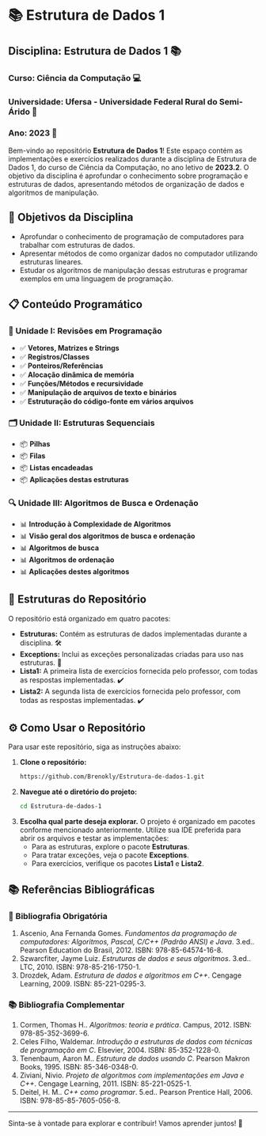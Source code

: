 # 📚 Estrutura de Dados 1

## Disciplina: Estrutura de Dados 1 📚
### Curso: Ciência da Computação 💻
### Universidade: Ufersa - Universidade Federal Rural do Semi-Árido 🌱
### Ano: 2023 📅

Bem-vindo ao repositório **Estrutura de Dados 1**! Este espaço contém as implementações e exercícios realizados durante a disciplina de Estrutura de Dados 1, do curso de Ciência da Computação, no ano letivo de **2023.2**. O objetivo da disciplina é aprofundar o conhecimento sobre programação e estruturas de dados, apresentando métodos de organização de dados e algoritmos de manipulação.

## 🎯 Objetivos da Disciplina

- Aprofundar o conhecimento de programação de computadores para trabalhar com estruturas de dados.
- Apresentar métodos de como organizar dados no computador utilizando estruturas lineares.
- Estudar os algoritmos de manipulação dessas estruturas e programar exemplos em uma linguagem de programação.

## 📋 Conteúdo Programático

### 📝 Unidade I: Revisões em Programação
- ✅ **Vetores, Matrizes e Strings**
- ✅ **Registros/Classes**
- ✅ **Ponteiros/Referências**
- ✅ **Alocação dinâmica de memória**
- ✅ **Funções/Métodos e recursividade**
- ✅ **Manipulação de arquivos de texto e binários**
- ✅ **Estruturação do código-fonte em vários arquivos**

### 🗂️ Unidade II: Estruturas Sequenciais
- 📦 **Pilhas**
- 📦 **Filas**
- 📦 **Listas encadeadas**
- 📦 **Aplicações destas estruturas**

### 🔍 Unidade III: Algoritmos de Busca e Ordenação
- 📊 **Introdução à Complexidade de Algoritmos**
- 📊 **Visão geral dos algoritmos de busca e ordenação**
- 📊 **Algoritmos de busca**
- 📊 **Algoritmos de ordenação**
- 📊 **Aplicações destes algoritmos**

## 📂 Estruturas do Repositório

O repositório está organizado em quatro pacotes:

- **Estruturas:** Contém as estruturas de dados implementadas durante a disciplina. 🛠️
- **Exceptions:** Inclui as exceções personalizadas criadas para uso nas estruturas. 🚫
- **Lista1:** A primeira lista de exercícios fornecida pelo professor, com todas as respostas implementadas. ✔️
- **Lista2:** A segunda lista de exercícios fornecida pelo professor, com todas as respostas implementadas. ✔️

## ⚙️ Como Usar o Repositório

Para usar este repositório, siga as instruções abaixo:

1. **Clone o repositório:**
   ```bash
   https://github.com/Brenokly/Estrutura-de-dados-1.git
   ```
2. **Navegue até o diretório do projeto:**
   ```bash
   cd Estrutura-de-dados-1
   ```
3. **Escolha qual parte deseja explorar.** O projeto é organizado em pacotes conforme mencionado anteriormente. Utilize sua IDE preferida para abrir os arquivos e testar as implementações:
   - Para as estruturas, explore o pacote **Estruturas**.
   - Para tratar exceções, veja o pacote **Exceptions**.
   - Para exercícios, verifique os pacotes **Lista1** e **Lista2**.

## 📚 Referências Bibliográficas

### 📖 Bibliografia Obrigatória
1. Ascenio, Ana Fernanda Gomes. *Fundamentos da programação de computadores: Algoritmos, Pascal, C/C++ (Padrão ANSI) e Java*. 3.ed.. Pearson Education do Brasil, 2012. ISBN: 978-85-64574-16-8.
2. Szwarcfiter, Jayme Luiz. *Estruturas de dados e seus algoritmos*. 3.ed.. LTC, 2010. ISBN: 978-85-216-1750-1.
3. Drozdek, Adam. *Estrutura de dados e algoritmos em C++*. Cengage Learning, 2009. ISBN: 85-221-0295-3.

### 📚 Bibliografia Complementar
1. Cormen, Thomas H.. *Algoritmos: teoria e prática*. Campus, 2012. ISBN: 978-85-352-3699-6.
2. Celes Filho, Waldemar. *Introdução a estruturas de dados com técnicas de programação em C*. Elsevier, 2004. ISBN: 85-352-1228-0.
3. Tenenbaum, Aaron M.. *Estrutura de dados usando C*. Pearson Makron Books, 1995. ISBN: 85-346-0348-0.
4. Ziviani, Nivio. *Projeto de algoritmos com implementações em Java e C++*. Cengage Learning, 2011. ISBN: 85-221-0525-1.
5. Deitel, H. M.. *C++ como programar*. 5.ed.. Pearson Prentice Hall, 2006. ISBN: 978-85-85-7605-056-8.

---

Sinta-se à vontade para explorar e contribuir! Vamos aprender juntos! 🚀
```

